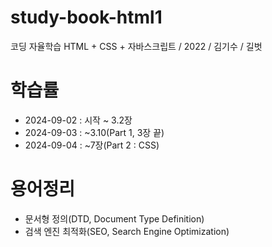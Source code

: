 # study-book-html1

코딩 자율학습 HTML + CSS + 자바스크립트 / 2022 / 김기수 / 길벗

# 학습률

- 2024-09-02 : 시작 ~ 3.2장
- 2024-09-03 : ~3.10(Part 1, 3장 끝)
- 2024-09-04 : ~7장(Part 2 : CSS)

# 용어정리

- 문서형 정의(DTD, Document Type Definition)
- 검색 엔진 최적화(SEO, Search Engine Optimization)
